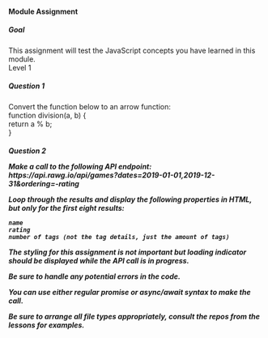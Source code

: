 <h4>Module Assignment</h4>
<h5>Goal</h6>
<div>This assignment will test the JavaScript concepts you have learned in this module.</div>
<div>Level 1
<h5>Question 1</h5>
Convert the function below to an arrow function: <br>
function division(a, b) { <br>   
    return a % b; <br>
}
</div>
<div>
<h5>Question 2</5>

<p>Make a call to the following API endpoint: <br>
https://api.rawg.io/api/games?dates=2019-01-01,2019-12-31&ordering=-rating </p>

<p>Loop through the results and display the following properties in HTML, but only for the first eight results:

    name
    rating
    number of tags (not the tag details, just the amount of tags)
</p>

<p>The styling for this assignment is not important but loading indicator should be displayed while the API call is in progress.</p>

<p>Be sure to handle any potential errors in the code.</p>

<p>You can use either regular promise or async/await syntax to make the call.</p>

<p>Be sure to arrange all file types appropriately, consult the repos from the lessons for examples.</p>
</div>
